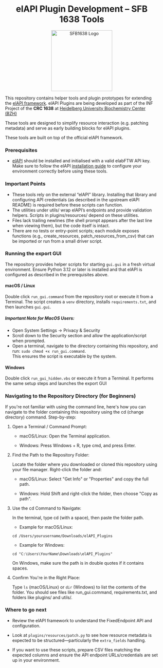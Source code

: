 <h1 align="center">elAPI Plugin Development – SFB 1638 Tools</h1>
<p align="center">
  <img src="https://github.com/user-attachments/assets/e8ce314e-2f66-47af-9d08-b94324646984" alt="SFB1638 Logo" width="200">
</p>

This repository contains helper tools and plugin prototypes for extending the [elAPI framework](https://github.com/uhd-urz/elAPI). elAPI Plugins are being
developed as part of the INF Project of the **CRC 1638** at [Heidelberg University Biochemistry Center (BZH)](https://bzh.db-engine.de/)

These tools are designed to simplify resource interaction (e.g. patching metadata) and serve as early building blocks for elAPI plugins.

These tools are built on top of the official elAPI framework.

### Prerequisites
* [elAPI](https://github.com/uhd-urz/elAPI?tab=readme-ov-file#installation) should be installed and initialised with
a valid elabFTW API key. Make sure to follow the elAPI [installation guide](https://github.com/uhd-urz/elAPI?tab=readme-ov-file#installation)
to configure your environment correctly before using these tools.

### Important Points
* These tools rely on the external “elAPI” library. Installing that library and configuring API credentials
(as described in the upstream elAPI README) is required before these scripts can function.
* The utilities under utils/ wrap elAPI’s endpoints and provide validation helpers. Scripts in plugins/resources/ depend
on these utilities.
* Files lack trailing newlines (the shell prompt appears after the last line when viewing them), but the code itself is intact.
* There are no tests or entry-point scripts; each module exposes functions (e.g., create_resources, patch_resources_from_csv)
that can be imported or run from a small driver script.

### Running the export GUI
The repository provides helper scripts for starting `gui.gui` in a fresh
virtual environment. Ensure Python 3.12 or later is installed and that elAPI is configured as
described in the prerequisites above.

#### macOS / Linux

Double click `run_gui.command` from the repository root or execute it from a Terminal. The script creates a `venv` directory,
installs `requirements.txt`, and then launches `gui.gui`.
##### Important Note for MacOS Users:
* Open System Settings → Privacy & Security
* Scroll down to the Security section and allow the application/script when prompted.
* Open a terminal, navigate to the directory containing this repository, and run:
```sudo chmod +x run_gui.command```.  
This ensures the script is executable by the system.

#### Windows

Double click `run_gui_hidden.vbs` or execute it from a Terminal. It performs the same setup steps and launches the
export GUI

### Navigating to the Repository Directory (for Beginners)

If you're not familiar with using the command line, here's how you can navigate to the folder containing this repository using the cd (change directory) command.
Step-by-step:

1. Open a Terminal / Command Prompt:

    * macOS/Linux: Open the Terminal application.

    *    Windows: Press Windows + R, type cmd, and press Enter.

1. Find the Path to the Repository Folder:

   Locate the folder where you downloaded or cloned this repository using your file manager.
   Right-click the folder and:

    * macOS/Linux: Select "Get Info" or "Properties" and copy the full path.

    * Windows: Hold Shift and right-click the folder, then choose "Copy as path".

1. Use the cd Command to Navigate:

    In the terminal, type cd (with a space), then paste the folder path.

    * Example for macOS/Linux:

    `cd /Users/yourusername/Downloads/elAPI_Plugins`

    * Example for Windows:

    `cd "C:\Users\YourName\Downloads\elAPI_Plugins"`

    On Windows, make sure the path is in double quotes if it contains spaces.

1. Confirm You're in the Right Place:

    Type `ls` (macOS/Linux) or `dir` (Windows) to list the contents of the folder. You should see files like run_gui.command,
   requirements.txt, and folders like plugins/ and utils/.

### Where to go next

* Review the elAPI framework to understand the FixedEndpoint API and configuration.

* Look at `plugins/resources/patch.py` to see how resource metadata is expected to be structured—particularly the `extra_fields` handling.

* If you want to use these scripts, prepare CSV files matching the expected columns and ensure the API endpoint 
URLs/credentials are set up in your environment.